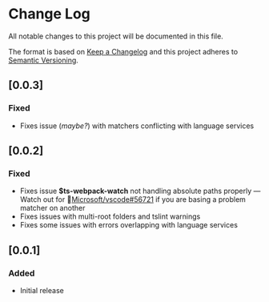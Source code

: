 # Change Log

All notable changes to this project will be documented in this file.

The format is based on [Keep a Changelog](http://keepachangelog.com/) and this project adheres to [Semantic Versioning](http://semver.org/).

## [0.0.3]

### Fixed

- Fixes issue (_maybe?_) with matchers conflicting with language services

## [0.0.2]

### Fixed

- Fixes issue **$ts-webpack-watch** not handling absolute paths properly &mdash; Watch out for 🐛[Microsoft/vscode#56721](https://github.com/Microsoft/vscode/issues/56721) if you are basing a problem matcher on another
- Fixes issues with multi-root folders and tslint warnings
- Fixes some issues with errors overlapping with language services

## [0.0.1]

### Added

- Initial release
